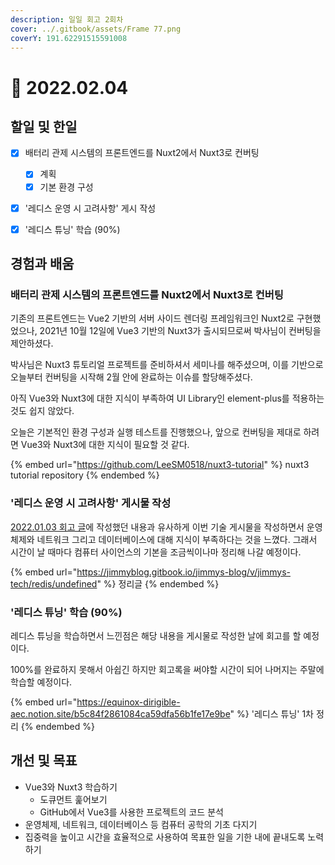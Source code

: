 ```yaml
---
description: 일일 회고 2회차
cover: ../.gitbook/assets/Frame 77.png
coverY: 191.62291515591008
---
```


# 🙂 2022.02.04

## 할일 및 한일

* [x] 배터리 관제 시스템의 프론트엔드를 Nuxt2에서 Nuxt3로 컨버팅
  * [x] 계획
  * [x] 기본 환경 구성
* [x] '레디스 운영 시 고려사항' 게시 작성
* [x] '레디스 튜닝' 학습 (90%)



## 경험과 배움

### 배터리 관제 시스템의 프론트엔드를 Nuxt2에서 Nuxt3로 컨버팅

기존의 프론트엔드는 Vue2 기반의 서버 사이드 렌더링 프레임워크인 Nuxt2로 구현했었으나, 2021년 10월 12일에 Vue3 기반의 Nuxt3가 출시되므로써 박사님이 컨버팅을 제안하셨다.

박사님은 Nuxt3 튜토리얼 프로젝트를 준비하셔서 세미나를 해주셨으며, 이를 기반으로 오늘부터 컨버팅을 시작해 2월 안에 완료하는 이슈를 할당해주셨다.

아직 Vue3와 Nuxt3에 대한 지식이 부족하여 UI Library인 element-plus를 적용하는 것도 쉽지 않았다.

오늘은 기본적인 환경 구성과 실행 테스트를 진행했으나, 앞으로 컨버팅을 제대로 하려면 Vue3와 Nuxt3에 대한 지식이 필요할 것 같다.

{% embed url="https://github.com/LeeSM0518/nuxt3-tutorial" %}
nuxt3 tutorial repository
{% endembed %}



### '레디스 운영 시 고려사항' 게시물 작성

[2022.01.03 회고 글](https://jimmyblog.gitbook.io/jimmys-blog/v/jimmys-log/daily-log/2022.01.03)에 작성했던 내용과 유사하게 이번 기술 게시물을 작성하면서 운영체제와 네트워크 그리고 데이터베이스에 대해 지식이 부족하다는 것을 느꼈다. 그래서 시간이 날 때마다 컴퓨터 사이언스의 기본을 조금씩이나마 정리해 나갈 예정이다.

{% embed url="https://jimmyblog.gitbook.io/jimmys-blog/v/jimmys-tech/redis/undefined" %}
정리글
{% endembed %}



### '레디스 튜닝' 학습 (90%)

레디스 튜닝을 학습하면서 느낀점은 해당 내용을 게시물로 작성한 날에 회고를 할 예정이다.

100%를 완료하지 못해서 아쉽긴 하지만 회고록을 써야할 시간이 되어 나머지는 주말에 학습할 예정이다.

{% embed url="https://equinox-dirigible-aec.notion.site/b5c84f2861084ca59dfa56b1fe17e9be" %}
'레디스 튜닝' 1차 정리
{% endembed %}



## 개선 및 목표

* Vue3와 Nuxt3 학습하기
  * 도큐먼트 훑어보기
  * GitHub에서 Vue3를 사용한 프로젝트의 코드 분석
* 운영체제, 네트워크, 데이터베이스 등 컴퓨터 공학의 기초 다지기
* 집중력을 높이고 시간을 효율적으로 사용하여 목표한 일을 기한 내에 끝내도록 노력하기



